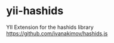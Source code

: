 yii-hashids
===========

YII Extension for the hashids library
https://github.com/ivanakimov/hashids.js
